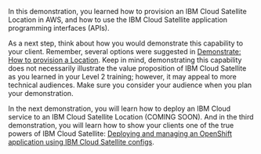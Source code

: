 In this demonstration, you learned how to provision an IBM Cloud Satellite Location in AWS, and how to use the IBM Cloud Satellite application programming interfaces (APIs).

As a next step, think about how you would demonstrate this capability to your client. Remember, several options were suggested in [Demonstrate: How to provision a Location](gotoLink|02.03).  Keep in mind, demonstrating this capability does not necessarily illustrate the value proposition of IBM Cloud Satellite as you learned in your Level 2 training; however, it may appeal to more technical audiences. Make sure you consider your audience when you plan your demonstration.

In the next demonstration, you will learn how to deploy an IBM Cloud service to an IBM Cloud Satellite Location (COMING SOON). And in the third demonstration, you will learn how to show your clients one of the true powers of IBM Cloud Satellite: [Deploying and managing an OpenShift application using IBM Cloud Satellite configs](gotoLink|01.01|satellite-L3-deploying-and-managing-an-OpenShift-application).
